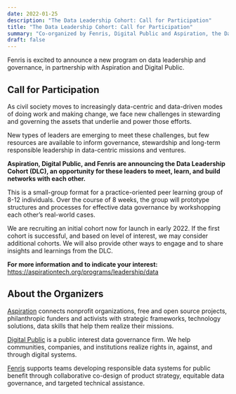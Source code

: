 ```yaml
---
date: 2022-01-25
description: "The Data Leadership Cohort: Call for Participation"
title: "The Data Leadership Cohort: Call for Participation"
summary: "Co-organized by Fenris, Digital Public and Aspiration, the Data Leadership Cohort (DLC) is an opportunity for peer learning for governance, stewardship and long-term responsible leadership in data-centric missions and ventures. Our first cohort launches in the first quarter of 2022."
draft: false
---
```


Fenris is excited to announce a new program on data leadership and governance, in partnership with Aspiration and Digital Public. 

## Call for Participation

As civil society moves to increasingly data-centric and data-driven modes of doing work and making change, we face new challenges in stewarding and governing the assets that underlie and power those efforts.

New types of leaders are emerging to meet these challenges, but few resources are available to inform governance, stewardship and long-term responsible leadership in data-centric missions and ventures.

**Aspiration, Digital Public, and Fenris are announcing the Data Leadership Cohort (DLC), an opportunity for these leaders to meet, learn, and build networks with each other.**

This is a small-group format for a practice-oriented peer learning group of 8-12 individuals. Over the course of 8 weeks, the group will prototype structures and processes for effective data governance by workshopping each other’s real-world cases. 

We are recruiting an initial cohort now for launch in early 2022. If the first cohort is successful, and based on level of interest, we may consider additional cohorts. We will also provide other ways to engage and to share insights and learnings from the DLC. 

**For more information and to indicate your interest:** 
https://aspirationtech.org/programs/leadership/data

## About the Organizers

[Aspiration](https://aspirationtech.org/) connects nonprofit organizations, free and open source projects, philanthropic funders and activists with strategic frameworks, technology solutions, data skills that help them realize their missions.

[Digital Public](https://www.digitalpublic.io/) is a public interest data governance firm. We help communities, companies, and institutions realize rights in, against, and through digital systems. 

[Fenris](https://gofenris.com/) supports teams developing responsible data systems for public benefit through collaborative co-design of product strategy, equitable data governance, and targeted technical assistance.

